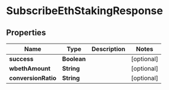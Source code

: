 

# SubscribeEthStakingResponse


## Properties

| Name | Type | Description | Notes |
|------------ | ------------- | ------------- | -------------|
|**success** | **Boolean** |  |  [optional] |
|**wbethAmount** | **String** |  |  [optional] |
|**conversionRatio** | **String** |  |  [optional] |



